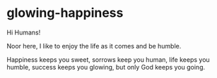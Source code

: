glowing-happiness
=================

Hi Humans!

Noor here, I like to enjoy the life as it comes and be humble.

Happiness keeps you sweet, sorrows keep you human, life keeps you humble, success keeps you glowing, but only God keeps you going.
